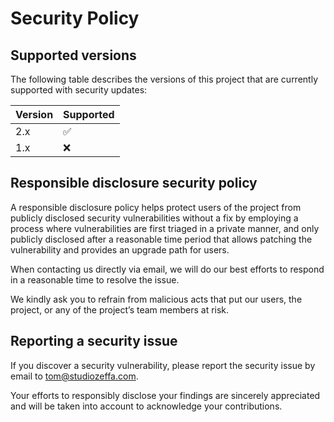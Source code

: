 # Security Policy

## Supported versions

The following table describes the versions of this project that are currently supported with security updates:

| Version | Supported          |
| ------- | ------------------ |
| 2.x   | :white_check_mark:   |
| 1.x   | :x:                  |

## Responsible disclosure security policy

A responsible disclosure policy helps protect users of the project from publicly disclosed security vulnerabilities without a fix by employing a process where vulnerabilities are first triaged in a private manner, and only publicly disclosed after a reasonable time period that allows patching the vulnerability and provides an upgrade path for users.

When contacting us directly via email, we will do our best efforts to respond in a reasonable time to resolve the issue.

We kindly ask you to refrain from malicious acts that put our users, the project, or any of the project’s team members at risk.

## Reporting a security issue

If you discover a security vulnerability, please report the security issue by email to [tom@studiozeffa.com](mailto:tom@studiozeffa.com).

Your efforts to responsibly disclose your findings are sincerely appreciated and will be taken into account to acknowledge your contributions.
